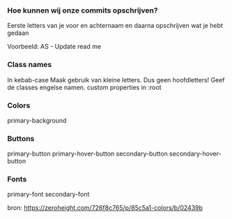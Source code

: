 ### Hoe kunnen wij onze commits opschrijven?
Eerste letters van je voor en achternaam en daarna opschrijven wat je hebt gedaan

Voorbeeld: AS - Update read me

### Class names
In kebab-case
Maak gebruik van kleine letters. Dus geen hoofdletters!
Geef de classes engelse namen.
custom properties in :root

### Colors

primary-background

### Buttons

primary-button
primary-hover-button
secondary-button
secondary-hover-button

### Fonts

primary-font
secondary-font

bron: https://zeroheight.com/726f8c765/p/85c5a1-colors/b/02439b
